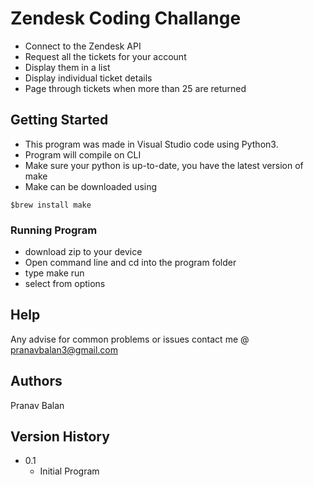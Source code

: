 # Zendesk Coding Challange

* Connect to the Zendesk API
* Request all the tickets for your account
* Display them in a list
* Display individual ticket details
* Page through tickets when more than 25 are returned

## Getting Started

* This program was made in Visual Studio code using Python3.
* Program will compile on CLI
* Make sure your python is up-to-date, you have the latest version of make 
* Make can be downloaded using 
```
$brew install make
```

### Running Program

* download zip to your device 
* Open command line and cd into the program folder
* type make run 
* select from options 

## Help

Any advise for common problems or issues contact me @ pranavbalan3@gmail.com

## Authors

Pranav Balan

## Version History

* 0.1
    * Initial Program
